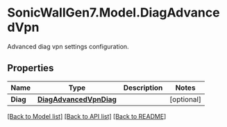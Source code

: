 # SonicWallGen7.Model.DiagAdvancedVpn
Advanced diag vpn settings configuration.

## Properties

Name | Type | Description | Notes
------------ | ------------- | ------------- | -------------
**Diag** | [**DiagAdvancedVpnDiag**](DiagAdvancedVpnDiag.md) |  | [optional] 

[[Back to Model list]](../README.md#documentation-for-models) [[Back to API list]](../README.md#documentation-for-api-endpoints) [[Back to README]](../README.md)

